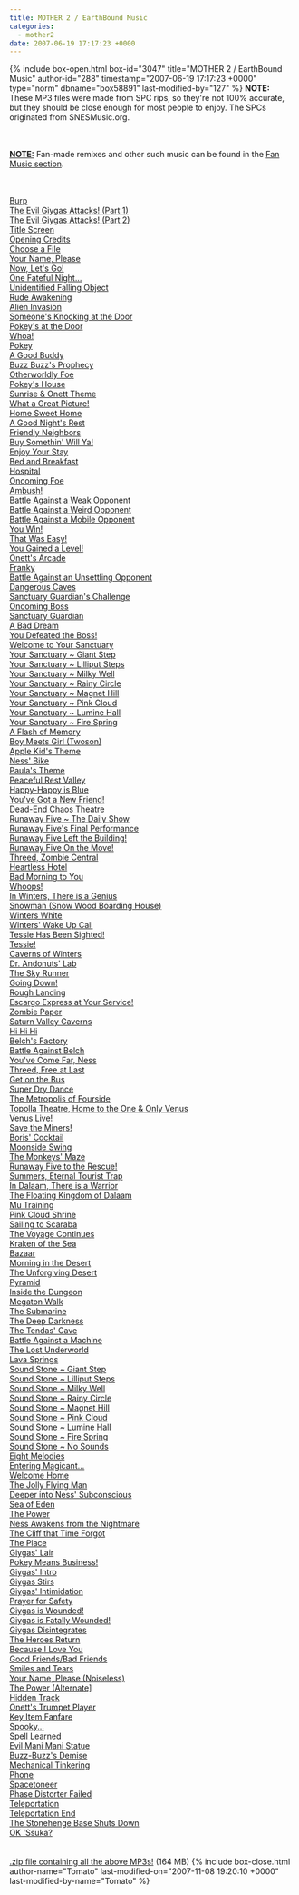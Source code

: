```yaml
---
title: MOTHER 2 / EarthBound Music
categories:
  - mother2
date: 2007-06-19 17:17:23 +0000
---
```

{% include box-open.html box-id="3047" title="MOTHER 2 / EarthBound Music" author-id="288" timestamp="2007-06-19 17:17:23 +0000" type="norm" dbname="box58891" last-modified-by="127" %}
<b>NOTE:</b> These MP3 files were made from SPC rips, so they're not 100% accurate, but they should be close enough for most people to enjoy. The SPCs originated from SNESMusic.org.

<br /><br />
<b><u>NOTE:</u></b> Fan-made remixes and other such music can be found in the <a href="/fanmusic">Fan Music section</a>.

<br /><br />
<table1 />
<a href="001- EarthBound - Burp.mp3">Burp</a><br />
<a href="002- Earthbound - The Evil Giygas Attacks! (Part 1).mp3">The Evil Giygas Attacks! (Part 1)</a><br />
<a href="003- Earthbound - The Evil Giygas Attacks! (Part 2).mp3">The Evil Giygas Attacks! (Part 2)</a><br />
<a href="004- Earthbound - Title Screen.mp3">Title Screen</a><br />
<a href="005- Earthbound - Opening Credits.mp3">Opening Credits</a><br />
<a href="006- Earthbound - Choose a File.mp3">Choose a File</a><br />
<a href="007- Earthbound - Your Name, Please.mp3">Your Name, Please</a><br />
<a href="008- Earthbound - Now, Let_s Go!.mp3">Now, Let's Go!</a><br />
<a href="009- Earthbound - One Fateful Night___.mp3">One Fateful Night...</a><br />
<a href="010- Earthbound - Unidentified Falling Object.mp3">Unidentified Falling Object</a><br />
<a href="011- Earthbound - Rude Awakening.mp3">Rude Awakening</a><br />
<a href="012- Earthbound - Alien Invasion.mp3">Alien Invasion</a><br />
<a href="013- Earthbound - Someone_s Knocking at the Door.mp3">Someone's Knocking at the Door</a><br />
<a href="014- Earthbound - Pokey_s at the Door.mp3">Pokey's at the Door</a><br />
<a href="015- Earthbound - Whoa!.mp3">Whoa!</a><br />
<a href="016- Earthbound - Pokey.mp3">Pokey</a><br />
<a href="017- Earthbound - A Good Buddy.mp3">A Good Buddy</a><br />
<a href="018- Earthbound - Buzz Buzz_s Prophecy.mp3">Buzz Buzz's Prophecy</a><br />
<a href="019- Earthbound - Otherworldly Foe.mp3">Otherworldly Foe</a><br />
<a href="020- Earthbound - Pokey_s House.mp3">Pokey's House</a><br />
<a href="021- Earthbound - Sunrise & Onett Theme.mp3">Sunrise & Onett Theme</a><br />
<a href="022- Earthbound - What a Great Picture!.mp3">What a Great Picture!</a><br />
<a href="023- Earthbound - Home Sweet Home.mp3">Home Sweet Home</a><br />
<a href="024- Earthbound - A Good Night_s Rest.mp3">A Good Night's Rest</a><br />
<a href="025- Earthbound - Friendly Neighbors.mp3">Friendly Neighbors</a><br />
<a href="026- Earthbound - Buy Somethin_ Will Ya!.mp3">Buy Somethin' Will Ya!</a><br />
<a href="027- Earthbound - Enjoy Your Stay.mp3">Enjoy Your Stay</a><br />
<a href="028- Earthbound - Bed and Breakfast.mp3">Bed and Breakfast</a><br />
<a href="029- Earthbound - Hospital.mp3">Hospital</a><br />
<a href="030- Earthbound - Oncoming Foe.mp3">Oncoming Foe</a><br />
<a href="031- Earthbound - Ambush!.mp3">Ambush!</a><br />
<a href="032- Earthbound - Battle Against a Weak Opponent.mp3">Battle Against a Weak Opponent</a><br />
<a href="033- Earthbound - Battle Against a Weird Opponent.mp3">Battle Against a Weird Opponent</a><br />
<a href="034- Earthbound - Battle Against a Mobile Opponent.mp3">Battle Against a Mobile Opponent</a><br />
<a href="035- Earthbound - You Win!.mp3">You Win!</a><br />
<a href="036- Earthbound - That Was Easy!.mp3">That Was Easy!</a><br />
<a href="037- Earthbound - You Gained a Level!.mp3">You Gained a Level!</a><br />
<a href="038- Earthbound - Onett_s Arcade.mp3">Onett's Arcade</a><br />
<a href="039- Earthbound - Franky.mp3">Franky</a><br />
<a href="040- Earthbound - Battle Against an Unsettling Opponent.mp3">Battle Against an Unsettling Opponent</a><br />
<a href="041- Earthbound - Dangerous Caves.mp3">Dangerous Caves</a><br />
<a href="042- Earthbound - Sanctuary Guardian_s Challenge.mp3">Sanctuary Guardian's Challenge</a><br />
<a href="043- Earthbound - Oncoming Boss.mp3">Oncoming Boss</a><br />
<a href="044- Earthbound - Sanctuary Guardian.mp3">Sanctuary Guardian</a><br />
<a href="045- Earthbound - A Bad Dream.mp3">A Bad Dream</a><br />
<a href="046- Earthbound - You Defeated the Boss!.mp3">You Defeated the Boss!</a><br />
<a href="047- Earthbound - Welcome to Your Sanctuary.mp3">Welcome to Your Sanctuary</a><br />
<a href="048- Earthbound - Your Sanctuary ~ Giant Step.mp3">Your Sanctuary ~ Giant Step</a><br />
<a href="049- Earthbound - Your Sanctuary ~ Lilliput Steps.mp3">Your Sanctuary ~ Lilliput Steps</a><br />
<a href="050- Earthbound - Your Sanctuary ~ Milky Well.mp3">Your Sanctuary ~ Milky Well</a><br />
<a href="051- Earthbound - Your Sanctuary ~ Rainy Circle.mp3">Your Sanctuary ~ Rainy Circle</a><br />
<a href="052- Earthbound - Your Sanctuary ~ Magnet Hill.mp3">Your Sanctuary ~ Magnet Hill</a><br />
<a href="053- Earthbound - Your Sanctuary ~ Pink Cloud.mp3">Your Sanctuary ~ Pink Cloud</a><br />
<a href="054- Earthbound - Your Sanctuary ~ Lumine Hall.mp3">Your Sanctuary ~ Lumine Hall</a><br />
<a href="055- Earthbound - Your Sanctuary ~ Fire Spring.mp3">Your Sanctuary ~ Fire Spring</a><br />
<a href="056- Earthbound - A Flash of Memory.mp3">A Flash of Memory</a><br />
<a href="057- Earthbound - Boy Meets Girl (Twoson).mp3">Boy Meets Girl (Twoson)</a><br />
<a href="058- Earthbound - Apple Kid_s Theme.mp3">Apple Kid's Theme</a><br />
<a href="059- Earthbound - Ness_ Bike.mp3">Ness' Bike</a><br />
<a href="060- Earthbound - Paula_s Theme.mp3">Paula's Theme</a><br />
<a href="061- Earthbound - Peaceful Rest Valley.mp3">Peaceful Rest Valley</a><br />
<a href="062- Earthbound - Happy-Happy is Blue.mp3">Happy-Happy is Blue</a><br />
<a href="063- Earthbound - You_ve Got a New Friend!.mp3">You've Got a New Friend!</a><br />
<a href="064- Earthbound - Dead-End Chaos Theatre.mp3">Dead-End Chaos Theatre</a><br />
<a href="065- Earthbound - Runaway Five ~ The Daily Show.mp3">Runaway Five ~ The Daily Show</a><br />
<a href="066- Earthbound - Runaway Five_s Final Performance.mp3">Runaway Five's Final Performance</a><br />
<a href="067- Earthbound - Runaway Five Left the Building!.mp3">Runaway Five Left the Building!</a><br />
<a href="068- Earthbound - Runaway Five On the Move!.mp3">Runaway Five On the Move!</a><br />
<a href="069- Earthbound - Threed, Zombie Central.mp3">Threed, Zombie Central</a><br />
<a href="070- Earthbound - Heartless Hotel.mp3">Heartless Hotel</a><br />
<a href="071- Earthbound - Bad Morning to You.mp3">Bad Morning to You</a><br />
<a href="072- Earthbound - Whoops!.mp3">Whoops!</a><br />
<a href="073- Earthbound - In Winters, There is a Genius.mp3">In Winters, There is a Genius</a><br />
<a href="074- Earthbound - Snowman (Snow Wood Boarding House).mp3">Snowman (Snow Wood Boarding House)</a><br />
<a href="075- Earthbound - Winters White.mp3">Winters White</a><br />
<a href="076- Earthbound - Winters_ Wake Up Call.mp3">Winters' Wake Up Call</a><br />
<a href="077- Earthbound - Tessie Has Been Sighted!.mp3">Tessie Has Been Sighted!</a><br />
<a href="078- Earthbound - Tessie!.mp3">Tessie!</a><br />
<a href="079- Earthbound - Caverns of Winters.mp3">Caverns of Winters</a><br />
<a href="080- Earthbound - Dr_ Andonuts_ Lab.mp3">Dr. Andonuts' Lab</a><br />
<a href="081- Earthbound - The Sky Runner.mp3">The Sky Runner</a><br />
<a href="082- Earthbound - Going Down!.mp3">Going Down!</a><br />
<a href="083- Earthbound - Rough Landing.mp3">Rough Landing</a><br />
<a href="084- Earthbound - Escargo Express at Your Service!.mp3">Escargo Express at Your Service!</a><br />
<a href="085- Earthbound - Zombie Paper.mp3">Zombie Paper</a><br />
<table2 />
<a href="086- Earthbound - Saturn Valley Caverns.mp3">Saturn Valley Caverns</a><br />
<a href="087- Earthbound - Hi Hi Hi.mp3">Hi Hi Hi</a><br />
<a href="088- Earthbound - Belch_s Factory.mp3">Belch's Factory</a><br />
<a href="089- Earthbound - Battle Against Belch.mp3">Battle Against Belch</a><br />
<a href="090- Earthbound - You_ve Come Far, Ness.mp3">You've Come Far, Ness</a><br />
<a href="091- Earthbound - Threed, Free at Last.mp3">Threed, Free at Last</a><br />
<a href="092- Earthbound - Get on the Bus.mp3">Get on the Bus</a><br />
<a href="093- Earthbound - Super Dry Dance.mp3">Super Dry Dance</a><br />
<a href="094- Earthbound - The Metropolis of Fourside.mp3">The Metropolis of Fourside</a><br />
<a href="095- Earthbound - Topolla Theatre, Home to the One & Only Venus.mp3">Topolla Theatre, Home to the One & Only Venus</a><br />
<a href="096- Earthbound - Venus Live!.mp3">Venus Live!</a><br />
<a href="097- Earthbound - Save the Miners!.mp3">Save the Miners!</a><br />
<a href="098- Earthbound - Boris_ Cocktail.mp3">Boris' Cocktail</a><br />
<a href="099- Earthbound - Moonside Swing.mp3">Moonside Swing</a><br />
<a href="100- Earthbound - The Monkeys_ Maze.mp3">The Monkeys' Maze</a><br />
<a href="101- Earthbound - Runaway Five to the Rescue!.mp3">Runaway Five to the Rescue!</a><br />
<a href="102- Earthbound - Summers, Eternal Tourist Trap.mp3">Summers, Eternal Tourist Trap</a><br />
<a href="103- Earthbound - In Dalaam, There is a Warrior.mp3">In Dalaam, There is a Warrior</a><br />
<a href="104- Earthbound - The Floating Kingdom of Dalaam.mp3">The Floating Kingdom of Dalaam</a><br />
<a href="105- Earthbound - Mu Training.mp3">Mu Training</a><br />
<a href="106- Earthbound - Pink Cloud Shrine.mp3">Pink Cloud Shrine</a><br />
<a href="107- Earthbound - Sailing to Scaraba.mp3">Sailing to Scaraba</a><br />
<a href="108- Earthbound - The Voyage Continues.mp3">The Voyage Continues</a><br />
<a href="109- Earthbound - Kraken of the Sea.mp3">Kraken of the Sea</a><br />
<a href="110- Earthbound - Bazaar.mp3">Bazaar</a><br />
<a href="111- Earthbound - Morning in the Desert.mp3">Morning in the Desert</a><br />
<a href="112- Earthbound - The Unforgiving Desert.mp3">The Unforgiving Desert</a><br />
<a href="113- Earthbound - Pyramid.mp3">Pyramid</a><br />
<a href="114- Earthbound - Inside the Dungeon.mp3">Inside the Dungeon</a><br />
<a href="115- Earthbound - Megaton Walk.mp3">Megaton Walk</a><br />
<a href="116- Earthbound - The Submarine.mp3">The Submarine</a><br />
<a href="117- Earthbound - The Deep Darkness.mp3">The Deep Darkness</a><br />
<a href="118- Earthbound - The Tendas_ Cave.mp3">The Tendas' Cave</a><br />
<a href="119- Earthbound - Battle Against a Machine.mp3">Battle Against a Machine</a><br />
<a href="120- Earthbound - The Lost Underworld.mp3">The Lost Underworld</a><br />
<a href="121- Earthbound - Lava Springs.mp3">Lava Springs</a><br />
<a href="122- Earthbound - Sound Stone ~ Giant Step.mp3">Sound Stone ~ Giant Step</a><br />
<a href="123- Earthbound - Sound Stone ~ Lilliput Steps.mp3">Sound Stone ~ Lilliput Steps</a><br />
<a href="124- Earthbound - Sound Stone ~ Milky Well.mp3">Sound Stone ~ Milky Well</a><br />
<a href="125- Earthbound - Sound Stone ~ Rainy Circle.mp3">Sound Stone ~ Rainy Circle</a><br />
<a href="126- Earthbound - Sound Stone ~ Magnet Hill.mp3">Sound Stone ~ Magnet Hill</a><br />
<a href="127- Earthbound - Sound Stone ~ Pink Cloud.mp3">Sound Stone ~ Pink Cloud</a><br />
<a href="128- Earthbound - Sound Stone ~ Lumine Hall.mp3">Sound Stone ~ Lumine Hall</a><br />
<a href="129- Earthbound - Sound Stone ~ Fire Spring.mp3">Sound Stone ~ Fire Spring</a><br />
<a href="130- Earthbound - Sound Stone ~ No Sounds.mp3">Sound Stone ~ No Sounds</a><br />
<a href="131- Earthbound - Eight Melodies.mp3">Eight Melodies</a><br />
<a href="132- Earthbound - Entering Magicant___.mp3">Entering Magicant...</a><br />
<a href="133- Earthbound - Welcome Home.mp3">Welcome Home</a><br />
<a href="134- Earthbound - The Jolly Flying Man.mp3">The Jolly Flying Man</a><br />
<a href="135- Earthbound - Deeper into Ness_ Subconscious.mp3">Deeper into Ness' Subconscious</a><br />
<a href="136- Earthbound - Sea of Eden.mp3">Sea of Eden</a><br />
<a href="137- Earthbound - The Power.mp3">The Power</a><br />
<a href="138- Earthbound - Ness Awakens from the Nightmare.mp3">Ness Awakens from the Nightmare</a><br />
<a href="139- Earthbound - The Cliff that Time Forgot.mp3">The Cliff that Time Forgot</a><br />
<a href="140- Earthbound - The Place.mp3">The Place</a><br />
<a href="141- Earthbound - Giygas_ Lair.mp3">Giygas' Lair</a><br />
<a href="142- Earthbound - Pokey Means Business!.mp3">Pokey Means Business!</a><br />
<a href="143- Earthbound - Giygas_s Intro.mp3">Giygas' Intro</a><br />
<a href="144- Earthbound - Giygas Stirs.mp3">Giygas Stirs</a><br />
<a href="145- Earthbound - Giygas_ Intimidation.mp3">Giygas' Intimidation</a><br />
<a href="146- Earthbound - Prayer for Safety.mp3">Prayer for Safety</a><br />
<a href="147- Earthbound - Giygas is Wounded!.mp3">Giygas is Wounded!</a><br />
<a href="148- Earthbound - Giygas is Fatally Wounded!.mp3">Giygas is Fatally Wounded!</a><br />
<a href="149- Earthbound - Giygas Disintegrates.mp3">Giygas Disintegrates</a><br />
<a href="150- Earthbound - The Heroes Return.mp3">The Heroes Return</a><br />
<a href="151- Earthbound - Because I Love You.mp3">Because I Love You</a><br />
<a href="152- Earthbound - Good Friends_Bad Friends.mp3">Good Friends/Bad Friends</a><br />
<a href="153- Earthbound - Smiles and Tears.mp3">Smiles and Tears</a><br />
<a href="154- Earthbound - Your Name, Please (Noiseless).mp3">Your Name, Please (Noiseless)</a><br />
<a href="155- Earthbound - The Power (Alternate].mp3">The Power (Alternate]</a><br />
<a href="156- Earthbound - Hidden Track.mp3">Hidden Track</a><br />
<a href="157- Earthbound - Onett_s Trumpet Player.mp3">Onett's Trumpet Player</a><br />
<a href="158- Earthbound - Key Item Fanfare.mp3">Key Item Fanfare</a><br />
<a href="159- Earthbound - Spooky___.mp3">Spooky...</a><br />
<a href="160- Earthbound - Spell Learned.mp3">Spell Learned</a><br />
<a href="161- Earthbound - Evil Mani Mani Statue.mp3">Evil Mani Mani Statue</a><br />
<a href="162- Earthbound - Buzz-Buzz_s Demise.mp3">Buzz-Buzz's Demise</a><br />
<a href="163- Earthbound - Mechanical Tinkering.mp3">Mechanical Tinkering</a><br />
<a href="164- Earthbound - Phone.mp3">Phone</a><br />
<a href="165- Earthbound - Spacetoneer.mp3">Spacetoneer</a><br />
<a href="166- Earthbound - Phase Distorter Failed.mp3">Phase Distorter Failed</a><br />
<a href="167- Earthbound - Teleportation.mp3">Teleportation</a><br />
<a href="168- Earthbound - Teleportation End.mp3">Teleportation End</a><br />
<a href="169- Earthbound - The Stonehenge Base Shuts Down.mp3">The Stonehenge Base Shuts Down</a><br />
<a href="170- Earthbound - OK _Ssuka_.mp3">OK 'Ssuka?</a><br />
<table3 />
<br /><br />
<a href="EarthBound_Music_Archive.zip">.zip file containing all the above MP3s!</a> (164 MB)
{% include box-close.html author-name="Tomato" last-modified-on="2007-11-08 19:20:10 +0000" last-modified-by-name="Tomato" %}
